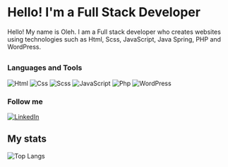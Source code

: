 # Hello! I'm a Full Stack Developer
Hello! My name is Oleh. I am a Full stack developer who creates websites using technologies such as Html, Scss, JavaScript, Java Spring, PHP and WordPress.

##


### Languages and Tools

![Html](https://img.shields.io/badge/-Html-090909?style=for-the-badge&logo=HTML5&logoColor=fc6f03)
![Css](https://img.shields.io/badge/-Css-090909?style=for-the-badge&logo=CSS3&logoColor=4287f5)
![Scss](https://img.shields.io/badge/-Scss-090909?style=for-the-badge&logo=Sass&logoColor=ff009d)
![JavaScript](https://img.shields.io/badge/-JavaScript-090909?style=for-the-badge&logo=JavaScript&logoColor=E9D54D)
![Php](https://img.shields.io/badge/-Php-090909?style=for-the-badge&logo=PHP&logoColor=0088ff)
![WordPress](https://img.shields.io/badge/-WordPress-090909?style=for-the-badge&logo=WordPress&logoColor=4d4f61)

### Follow me

[![LinkedIn](https://img.shields.io/badge/-LinkedIn-090909?style=for-the-badge&logo=linkedin&logoColor=007BB6)](https://www.linkedin.com/in/oleh-oliinyk-1b75662b6/)

## My stats

![Top Langs](https://github-readme-stats.vercel.app/api/top-langs/?username=LeHeronWater&layout=compact&theme=vision-friendly-dark)
